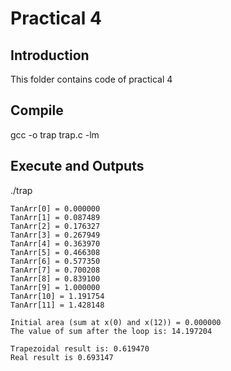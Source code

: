 # Practical 4

## Introduction
This folder contains code of practical 4

## Compile

gcc -o trap trap.c -lm

## Execute and Outputs

./trap
```
TanArr[0] = 0.000000
TanArr[1] = 0.087489
TanArr[2] = 0.176327
TanArr[3] = 0.267949
TanArr[4] = 0.363970
TanArr[5] = 0.466308
TanArr[6] = 0.577350
TanArr[7] = 0.700208
TanArr[8] = 0.839100
TanArr[9] = 1.000000
TanArr[10] = 1.191754
TanArr[11] = 1.428148

Initial area (sum at x(0) and x(12)) = 0.000000
The value of sum after the loop is: 14.197204

Trapezoidal result is: 0.619470
Real result is 0.693147
```